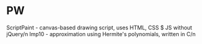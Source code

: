 PW
==
ScriptPaint - canvas-based drawing script, uses HTML, CSS $ JS without jQuery/n
lmp10 - approximation using Hermite's polynomials, written in C/n
